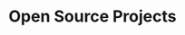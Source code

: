 ---
layout: default
title: "Open Source Projects"
description: "Empowering communities through transparent access to public information"
---